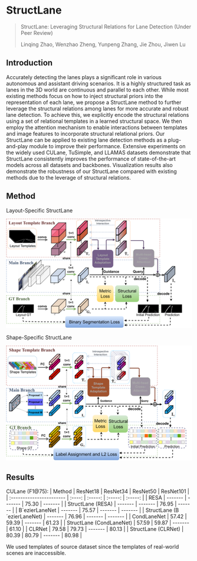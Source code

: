 # StructLane
> StructLane: Leveraging Structural Relations for Lane Detection (Under Peer Review)
> 
> Linqing Zhao, Wenzhao Zheng, Yunpeng Zhang, Jie Zhou, Jiwen Lu

## Introduction
Accurately detecting the lanes plays a significant role in various autonomous and assistant driving scenarios. It is a highly structured task as lanes in the 3D world are continuous and parallel to each other. While most existing methods focus on how to inject structural priors into the representation of each lane, we propose a StructLane method to further leverage the structural relations among lanes for more accurate and robust lane detection. To achieve this, we explicitly encode the structural relations using a set of relational templates in a learned structural space. We then employ the attention mechanism to enable interactions between templates and image features to incorporate structural relational priors. Our StructLane can be applied to existing lane detection methods as a plug-and-play module to improve their performance. Extensive experiments on the widely used CULane, TuSimple, and LLAMAS datasets demonstrate that StructLane consistently improves the performance of state-of-the-art models across all datasets and backbones. Visualization results also demonstrate the robustness of our StructLane compared with existing methods due to the leverage of structural relations.

## Method
Layout-Specific StructLane
<p align='center'>
<img src="./assets/layout_pipeline.png" width="720px">
</p>

Shape-Specific StructLane
<p align='center'>
<img src="./assets/shape_pipeline.png" width="720px">
</p>

## Results
CULane (F1@75):
| Method                   | ResNet18   | ResNet34    |   ResNet50    | ResNet101    |
| :----------------------- | :----:     | :-----:     |  :-----:      | :-----:      | 
| RESA              | -------    | -------       |   75.30      |  -------      |
| StructLane (RESA) | -------    | -------      |  76.95      |  -------      |
| B´ezierLaneNet              | -------    |  75.57       |   -------      |  -------      |
| StructLane (B´ezierLaneNet) | -------    | 76.96      |  -------      |  -------      |
| CondLaneNet              | 57.42      | 59.39       |  -------      |  61.23       |
| StructLane (CondLaneNet) |  57.59     | 59.87       |  -------      |  61.10       |
| CLRNet                   |  79.58     |  79.73      |  -------      |  80.13       |
| StructLane (CLRNet)      |  80.39     |  80.79      |  -------      |  80.98       |

We used templates of source dataset since the templates of real-world scenes are inaccessible.
